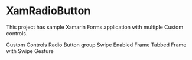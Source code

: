 # XamRadioButton

This project has sample Xamarin Forms application with multiple Custom controls.

Custom Controls
  Radio Button group
  Swipe Enabled Frame
  Tabbed Frame with Swipe Gesture
